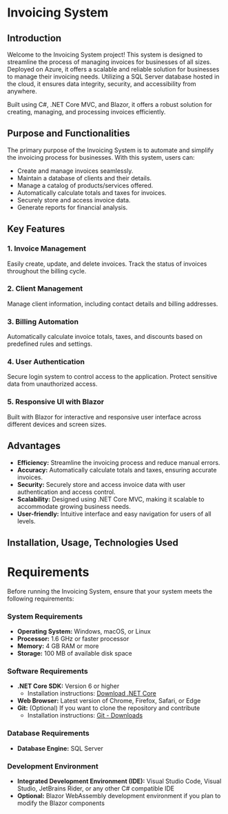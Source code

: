 # Invoicing System

## Introduction

Welcome to the Invoicing System project! This system is designed to streamline the process of managing invoices for businesses of all sizes. Deployed on Azure, it offers a scalable and reliable solution for businesses to manage their invoicing needs. Utilizing a SQL Server database hosted in the cloud, it ensures data integrity, security, and accessibility from anywhere.

Built using C#, .NET Core MVC, and Blazor, it offers a robust solution for creating, managing, and processing invoices efficiently.

## Purpose and Functionalities

The primary purpose of the Invoicing System is to automate and simplify the invoicing process for businesses. With this system, users can:

- Create and manage invoices seamlessly.
- Maintain a database of clients and their details.
- Manage a catalog of products/services offered.
- Automatically calculate totals and taxes for invoices.
- Securely store and access invoice data.
- Generate reports for financial analysis.

## Key Features

### 1. Invoice Management
Easily create, update, and delete invoices. Track the status of invoices throughout the billing cycle.

### 2. Client Management
Manage client information, including contact details and billing addresses.

### 3. Billing Automation
Automatically calculate invoice totals, taxes, and discounts based on predefined rules and settings.

### 4. User Authentication
Secure login system to control access to the application. Protect sensitive data from unauthorized access.

### 5. Responsive UI with Blazor
Built with Blazor for interactive and responsive user interface across different devices and screen sizes.

## Advantages

- **Efficiency:** Streamline the invoicing process and reduce manual errors.
- **Accuracy:** Automatically calculate totals and taxes, ensuring accurate invoices.
- **Security:** Securely store and access invoice data with user authentication and access control.
- **Scalability:** Designed using .NET Core MVC, making it scalable to accommodate growing business needs.
- **User-friendly:** Intuitive interface and easy navigation for users of all levels.

## Installation, Usage, Technologies Used



# Requirements

Before running the Invoicing System, ensure that your system meets the following requirements:

### System Requirements

- **Operating System:** Windows, macOS, or Linux
- **Processor:** 1.6 GHz or faster processor
- **Memory:** 4 GB RAM or more
- **Storage:** 100 MB of available disk space

### Software Requirements

- **.NET Core SDK:** Version 6 or higher
    - Installation instructions: [Download .NET Core](https://dotnet.microsoft.com/download)
- **Web Browser:** Latest version of Chrome, Firefox, Safari, or Edge
- **Git:** (Optional) If you want to clone the repository and contribute
    - Installation instructions: [Git - Downloads](https://git-scm.com/downloads)

### Database Requirements

- **Database Engine:** SQL Server

### Development Environment

- **Integrated Development Environment (IDE):** Visual Studio Code, Visual Studio, JetBrains Rider, or any other C# compatible IDE
- **Optional:** Blazor WebAssembly development environment if you plan to modify the Blazor components

